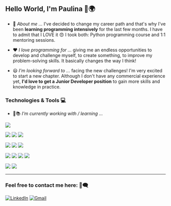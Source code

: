 ## Hello World, I'm Paulina 👋🌍

* 📝 <i>About me ...</i> I've decided to change my career path and that's why I've been <b>learning programming intensively</b> for the last few months. I have to admit that I LOVE it 😍
I took both: Python programming course and 1:1 mentoring sessions.

* ❤ <i>I love programming for ...</i>  giving me an endless opportunities to develop and challenge myself, to create something, to improve my problem-solving skills. It basically changes the way I think!

* 😃 <i>I'm looking forward to ... </i> facing the new challenges! I'm very excited to start a new chapter. Although I don't have any commercial experience yet, <b>I'd love to get a Junior Developer position</b> to gain more skills and knowledge in practice.

### Technologies & Tools 💻

* 🌱📚 <i> I'm currently working with / learning ...</i>

<img src="https://img.shields.io/badge/Python-FFD43B?style=for-the-badge&logo=python&logoColor=blue"/>

<img src="https://img.shields.io/badge/Django-092E20?style=for-the-badge&logo=django&logoColor=green"/> <img src="https://img.shields.io/badge/Flask-000000?style=for-the-badge&logo=flask&logoColor=white"/> <img src="https://img.shields.io/badge/Jinja-red?style=for-the-badge&logo=jinja&logoColor=white"/>

<img src="https://img.shields.io/badge/HTML5-E34F26?style=for-the-badge&logo=html5&logoColor=white"/> <img src="https://img.shields.io/badge/CSS3-1572B6?style=for-the-badge&logo=css3&logoColor=white"/> <img src="https://img.shields.io/badge/Bootstrap-563D7C?style=for-the-badge&logo=bootstrap&logoColor=white"/>

<img src="https://img.shields.io/badge/json-5E5C5C?style=for-the-badge&logo=json&logoColor=white"/> <img src="https://img.shields.io/badge/GIT-E44C30?style=for-the-badge&logo=git&logoColor=white"/> <img src="https://img.shields.io/badge/GitHub-100000?style=for-the-badge&logo=github&logoColor=white"/> <img src="https://img.shields.io/badge/Docker-2CA5E0?style=for-the-badge&logo=docker&logoColor=white"/>

<img src="https://img.shields.io/badge/PostgreSQL-316192?style=for-the-badge&logo=postgresql&logoColor=white"/> <img src="https://img.shields.io/badge/SQLite-07405E?style=for-the-badge&logo=sqlite&logoColor=white"/>

---------

### Feel free to contact me here: 💬🗨

[![LinkedIn](https://img.shields.io/badge/LinkedIn-0077B5?style=for-the-badge&logo=linkedin&logoColor=white)](link_do_profilu) [![Gmail](https://img.shields.io/badge/Gmail-D14836?style=for-the-badge&logo=gmail&logoColor=white)](mailto:paula.rozek135@gmail.com)
